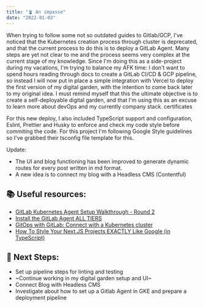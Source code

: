 ```yaml
---
title: "🪴 An impasse"
date: "2022-01-03"
---
```


When trying to follow some not so outdated guides to Gitlab/GCP, I've
noticed that the Kubernetes creation process through cluster is
deprecated, and that the current process to do this is to deploy a
GitLab Agent. Many steps are yet not clear to me and the process seems
very complex at the current stage of my knowledge. Since I'm doing this
as a side-project during my vacations, I'm trying to balance my AFK
time: I don't want to spend hours reading through docs to create a
GitLab CI/CD & GCP pipeline, so instead I will now put in place a simple
integration with Vercel to deploy the first version of my digital
garden, with the intention to come back later to my original idea. I
must remind myself that this the ultimate objective is to create a
self-deployable digital garden, and that I'm using this as an excuse to
learn more about devOps and my currently company stack. certificates

For this new deploy, I also included TypeScript support and
configuration, Eslint, Prettier and Husky to enforce and check my code
style before commiting the code. For this project I'm following Google
Style guidelines so I've grabbed their tsconfig file template for this.

Update:

- The UI and blog functioning has been improved to generate dynamic routes for every post written in md format.
- A new idea is to connect my blog with a Headless CMS (Contentful)

## 📚 Useful resources:

- [GitLab Kubernetes Agent Setup Walkthrough - Round 2](https://www.youtube.com/watch?v=XuBpKtsgGkE)
- [Install the GitLab Agent ALL TIERS](https://docs.gitlab.com/ee/user/clusters/agent/install/)
- [GitOps with GitLab: Connect with a Kubernetes cluster](https://about.gitlab.com/blog/2021/11/18/gitops-with-gitlab-connecting-the-cluster/)
- [How To Style Your Next.JS Projects EXACTLY Like Google (in TypeScript)](https://blog.jarrodwatts.com/nextjs-eslint-prettier-husky)

## 👞 Next Steps:

- Set up pipeline steps for linting and testing
- ~Continue working in my digital garden setup and UI~
- Connect Blog with Headless CMS
- Investigate about how to set up a Gitlab Agent in GKE and prepare a deployment pipeline

